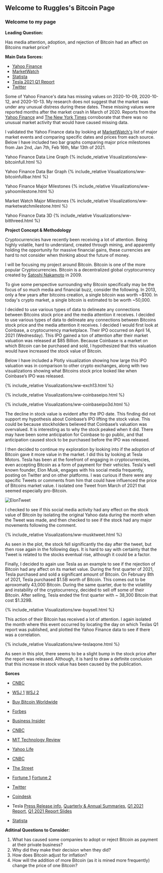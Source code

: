## Welcome to Ruggles's Bitcoin Page

### Welcome to my page

**Leading Question:**

Has media attention, adoption, and rejection of Bitcoin had an affect on Bitcoins market price?
 
**Main Data Sorces:**

- [Yahoo Finance](https://finance.yahoo.com/quote/BTC-USD/history/?guce_referrer=aHR0cHM6Ly93d3cuZ29vZ2xlLmNvbS8&guce_referrer_sig=AQAAAE1iTQEM3gqle4ifIZ0FxmNSrO2jLU8jHDLYEnM4DGZk4dCEd-VhKRedEtXl6B3t2wj_eoseVG3MVLDWtXR5JAlz3aI6aQAheKcsaQTuFuWYKJvZPD2RdG3mC41_VtyVCE2slSvx_iqysSqDrh8KBvPb6GpvOmdGVTfFMCBkWE0E&guccounter=2)
- [MarketWatch](https://www.marketwatch.com/story/bitcoin-price-hits-new-record-clears-60-000-milestone-11615648314)
- [Statista](https://www.statista.com/statistics/864738/leading-cryptocurrency-exchanges-traders/)
- [Tesla 2021 Q1 Report](https://www.sec.gov/Archives/edgar/data/1318605/000095017021000046/tsla-20210331.htm)
- [Twitter](https://twitter.com/elonmusk)

Some of Yahoo Finance's data has missing values on 2020-10-09, 2020-10-12, and 2020-10-13. 
My research does not suggest that the market was under any unusual distress during these dates. These missing values were reported months after the market crash in March of 2020. Reports from the [Yahoo Finance](https://finance.yahoo.com/news/stock-market-news-oct-9-134301485.html) and [The New York Times](https://www.nytimes.com/issue/todaysheadlines/2020/10/09/todays-headlines) corroborate that there was no unusual market activity that would have caused missing data.

I validated the Yahoo Finance data by looking at [MarketWatch's](https://www.marketwatch.com/story/bitcoin-price-hits-new-record-clears-60-000-milestone-11615648314) list of major market events and comparing specific dates and prices from each source. Below I have included two bar graphs comparing major price milestones from Jan 2nd, Jan 7th, Feb 16th, Mar 13th of 2021.

Yahoo Finance Data Line Graph
{% include_relative Visualizations/ww-bitcoinfull.html %}

Yahoo Finance Data Bar Graph
{% include_relative Visualizations/ww-bitcoinfullbar.html %}

Yahoo Finance Major Milestones
{% include_relative Visualizations/ww-yahoomilestone.html %}

Market Watch Major Milestones
{% include_relative Visualizations/ww-marketwatchmilestone.html %}

Yahoo Finance Data 3D
{% include_relative Visualizations/ww-bitthreed.html %}


**Project Concept & Methodology**

Cryptocurrencies have recently been receiving a lot of attention. Being highly volatile, hard to understand, created through mining, and apparently holding the opportunity for massive financial gains, these currencies are hard to not consider when thinking about the future of money. 

I will be focusing my project around Bitcoin. Bitcoin is one of the more popular Cryptocurrencies. Bitcoin is a decentralized global cryptocurrency created by [Satoshi Nakamoto](https://en.wikipedia.org/wiki/Satoshi_Nakamoto#:~:text=Satoshi%20Nakamoto%20is%20the%20name,devised%20the%20first%20blockchain%20database) in 2009.

To give some perspective surrounding why Bitcoin specifically may be the focus of so much media and financial buzz, consider the following. In 2013, only a few years after bitcoins creation, a single bitcoin was worth ~$100. In today's crypto market, a single bitcoin is estimated to be worth ~50,000. 

I decided to use various types of data to delineate any connections between Bitcoins stock price and the media attention it receives. I decided to use various types of data to delineate any connections between Bitcoins stock price and the media attention it receives. I decided I would first look at Coinbase, a cryptocurrency marketplace. Their IPO occurred on April 14, 2021 (Wednesday). This IPO gained a ton of attention after their market valuation was released at $85 Billion. Because Coinbase is a market on which Bitcoin can be purchased and sold, I hypothesized that this valuation would have increased the stock value of Bitcoin. 

Below I have included a Plotly visualization showing how large this IPO valuation was in comparison to other crypto exchanges, along with two visualizations showing what Bitcoins stock price looked like when Coinbase’s IPO was released. 

{% include_relative Visualizations/ww-exch13.html %}

{% include_relative Visualizations/ww-coinbaseipo.html %}

{% include_relative Visualizations/ww-coinbaseipo3d.html %}

The decline in stock value is evident after the IPO date. This finding did not support my hypothesis about Coinbase’s IPO lifting the stock value. This could be because stockholders believed that Coinbase’s valuation was overvalued. It is interesting as to why the stock peaked when it did. There may have been some anticipation for Coinbase to go public, and that anticipation caused stock to be purchased before the IPO was released.

I then decided to continue my exploration by looking into if the adoption of Bitcoin gave it more value in the market. I did this by looking at Tesla Motors. Tesla has been at the forefront of engaging in cryptocurrencies, even accepting Bitcoin as a form of payment for their vehicles. Tesla's well known founder, Elon Musk, engages with his social media frequently, posting on Twitter and on other platforms. I was curious if there were any specific Tweets or comments from him that could have influenced the price of Bitcoins market value. I isolated one Tweet from March of 2021 that seemed especially pro-Bitcoin.

![ElonTweet](https://user-images.githubusercontent.com/82183767/117762764-983e2e00-b1de-11eb-8b30-4b1c19ce932d.png)

I checked to see if this social media activity had any effect on the stock value of Bitcoin by isolating the original Yahoo data during the month when the Tweet was made, and then checked to see if the stock had any major movements following the comment. 

{% include_relative Visualizations/ww-musktweet.html %}

As seen in the plot, the stock fell significantly the day after the tweet, but then rose again in the following days. It is hard to say with certainty that the Tweet is related to the stocks eventual rise, although it could be a factor. 

Finally, I decided to again use Tesla as an example to see if the rejection of Bitcoin had any affect on its market value. During the first quarter of 2021, Tesla purchased and sold a significant amount of Bitcoin. On February 8th of 2021, Tesla purchased $1.5B worth of Bitcoin. This comes out to be aproxomatly 43,000 Bitcoin. During the same quarter, due to the volatility and instability of the cryptocurrency, decided to sell off some of their Bitcoin. After selling, Tesla ended the first quarter with ~ 38,300 Bitcoin that cost $1.329B. 

{% include_relative Visualizations/ww-buysell.html %}

This action of their Bitcoin has received a lot of attention. I again isolated the month where this event occurred by locating the day on which Teslas Q1 report was published, and plotted the Yahoo Finance data to see if there was a correlation.

{% include_relative Visualizations/ww-teslaqone.html %}

As seen in this plot, there seems to be a slight bump in the stock price after the report was released. Although, it is hard to draw a definite conclusion that this increase in stock value has been caused by the publication. 

**Sorces**

- [CNBC](https://www.cnbc.com/2021/04/15/coinbase-coin-climbs-11percent-in-premarket-after-nasdaq-debut.html#:~:text=Coinbase%20employees%20spray%20champagne%20during,Wednesday%2C%20April%2014%2C%202021.&text=Bloomberg%20%7C%20Getty%20Images-,Coinbase%20shares%20whipsawed%20Thursday%2C%20a%20day%20after%20the%20cryptocurrency%20exchange,in%20a%20blockbuster%20direct%20listing)

- [WSJ 1](https://www.wsj.com/articles/coinbase-stock-price-valuation-and-everything-else-you-need-to-know-11618413312) [WSJ 2](https://www.wsj.com/articles/coinbase-shares-surge-in-trading-debut-11618421619?mod=article_inline)

- [Buy Bitcoin Worldwide](https://www.buybitcoinworldwide.com/who-accepts-bitcoin/)

- [Forbes](https://www.forbes.com/sites/clareoconnor/2014/02/17/how-to-use-bitcoin-to-shop-at-amazon-home-depot-cvs-and-more/?sh=56495c5d2de2)

- [Business Insider](https://www.businessinsider.com/more-companies-accepting-bitcoin-cryptocurrency-paypal-starbucks-2021-4)

- [CNBC](https://www.cnbc.com/2021/03/24/elon-musk-says-people-can-now-buy-a-tesla-with-bitcoin.html)

- [MIT Technology Review](https://www.technologyreview.com/2019/05/14/135388/you-can-now-pay-with-cryptocurrency-at-whole-foods/)

- [Yahoo Life](https://www.cnbc.com/2021/02/08/tesla-buys-1point5-billion-in-bitcoin.html)

- [CNBC](https://www.cnbc.com/2021/02/08/tesla-buys-1point5-billion-in-bitcoin.html)

- [The Street](https://www.thestreet.com/crypto/bitcoin/why-did-tesla-sell-some-of-its-bitcoin)

- [Fortune 1](https://fortune.com/2021/04/27/tesla-tsla-bitcoin-btc-bet-how-much-has-it-made-elon-musk-profits/#:~:text=Ever%20since%20Tesla%20announced%20its,made%20on%20its%20big%20wager) [Fortune 2](https://fortune.com/2021/04/27/tesla-tsla-bitcoin-btc-bet-how-much-has-it-made-elon-musk-profits/#:~:text=Result%3A%20Tesla%20still%20holds%20around%2038%2C300%20Bitcoin%20that%20cost%20%241.329%20billion)

- [Twitter](https://twitter.com/elonmusk)

- [Coindesk](https://www.coindesk.com/tesla-sold-bitcoin-in-q1-for-proceeds-of-272m)

- Tesla [Press Release info](https://ir.tesla.com/press-release/tesla-announces-date-first-quarter-2021-financial-results-and-webcast#:~:text=PALO%20ALTO%2C%20Calif.%2C%20April,Monday%2C%20April%2026%2C%202021), [Quarterly & Annual Summaries](https://ir.tesla.com/), [Q1 2021 Report](https://www.sec.gov/Archives/edgar/data/1318605/000095017021000046/tsla-20210331.htm), [Q1 2021 Report Slides](https://tesla-cdn.thron.com/static/R3GJMT_TSLA_Q1_2021_Update_5KJWZA.pdf?xseo=&response-content-disposition=inline%3Bfilename%3D%22TSLA-Q1-2021-Update.pdf%22)

- [Statista](https://www.statista.com/statistics/864738/leading-cryptocurrency-exchanges-traders/)

**Aditinal Questions to Consider:**

1. What has caused some companies to adopt or reject Bitcoin as payment at their private business? 
2. Why did they make their decision when they did? 
3. How does Bitcoin adjust for inflation?
4. How will the addition of more Bitcoin (as it is mined more frequently) change the price of one Bitcoin?
